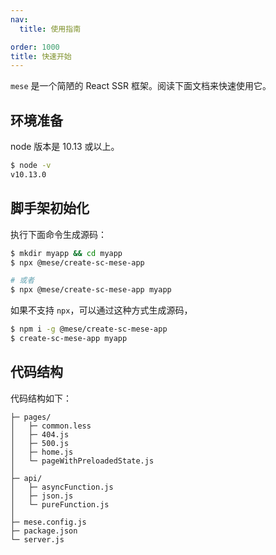 ```yaml
---
nav:
  title: 使用指南

order: 1000
title: 快速开始
---
```


`mese` 是一个简陋的 React SSR 框架。阅读下面文档来快速使用它。

## 环境准备

node 版本是 10.13 或以上。

```bash
$ node -v
v10.13.0
```

## 脚手架初始化

执行下面命令生成源码：

```bash
$ mkdir myapp && cd myapp
$ npx @mese/create-sc-mese-app

# 或者
$ npx @mese/create-sc-mese-app myapp
```

如果不支持 `npx`，可以通过这种方式生成源码，

```bash
$ npm i -g @mese/create-sc-mese-app
$ create-sc-mese-app myapp
```

## 代码结构

代码结构如下：

```
├─ pages/
│   ├─ common.less
│   ├─ 404.js
│   ├─ 500.js
│   ├─ home.js
│   └─ pageWithPreloadedState.js
│
├─ api/
│   ├─ asyncFunction.js
│   ├─ json.js
│   └─ pureFunction.js
│
├─ mese.config.js
├─ package.json
└─ server.js
```
